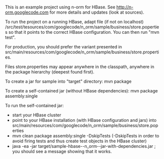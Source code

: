 This is an example project using n-orm for HBase.
See http://n-orm.googlecode.com for more details and updates (look at sources).

To run the project on a running HBase, adapt file (if not on localhost)
/src/test/tesources/com/googlecode/n_orm/sample/business/store.poperties
so that it points to the correct HBase configuration. You can then run "mvn test".

For production, you should prefer the variant presented in src/main/resources/com/googlecode/n_orm/sample/business/store.properties.

Files store.properties may appear anywhere in the classpath, anywhere in the package hierarchy (deepest found first).

To create a jar for sample into "target" directory:
mvn package

To create a self-contained jar (without HBase dependencies):
mvn package assembly:single

To run the self-contained jar:
 - start your HBase cluster
 - point to your HBase installation (with HBase configuration and jars) into src/main/resources/com/googlecode/n_orm/sample/business/store.poperties
 - mvn clean package assembly:single -DskipTests (-DskipTests in order to avoid firing tests and thus create test objects in the HBase cluster)
 - java -ea -jar target/sample-hbase-<HBase driver version>-n_orm-<n-orm version>-jar-with-dependencies.jar ; you should see a message showing that it works.
